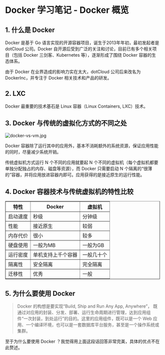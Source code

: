 # Docker 学习笔记 - Docker 概览 


## 1. 什么是 Docker
Docker 是基于 Go 语言实现的开源容器项目，诞生于2013年年初，最初发起者是 dotCloud 公司。Docker 自开源后受到广泛的关注和讨论，目前已有多个相关项目（包括 Docker 三剑客、Kubernetes 等），逐渐形成了围绕 Docker 容器的生态体系。

由于 Docker 在业界造成的影响力实在太大，dotCloud 公司后来改名为 DockerInc，并专注于 Docker 相关技术和产品的研发。


## 2. LXC
Docker 最重要的技术基石是 Linux 容器（Linux Containers, LXC）技术。


## 3. Docker 与传统的虚拟化方式的不同之处
![docker-vs-vm.jpg](http://www.mayanlong.com/usr/uploads/2017/10/2909081233.jpg)

Docker 容器除了运行其中的应用外，基本不消耗额外的系统资源，保证应用性能的同时，尽量减少系统开销。

传统虚拟机方式运行 N 个不同的应用就要起 N 个不同的虚拟机（每个虚拟机都要单独分配独占的内存、磁盘等资源），而 Docker 只需要启动 N 个隔离的“很薄的”容器，并将应用放进容器内即可。应用获得的是接近原生的运行性能。


## 4. Docker 容器技术与传统虚拟机的特性比较
<table width="100%" border="1">
	<tr><th>特性</th><th>Docker</th><th>虚拟机</th></tr>
	<tr><td>启动速度</td><td>秒级</td><td>分钟级</td></tr>
	<tr><td>性能</td><td>接近原生</td><td>较弱</td></tr>
	<tr><td>内存代价</td><td>很小</td><td>较多</td></tr>
	<tr><td>硬盘使用</td><td>一般为MB</td><td>一般为GB</td></tr>
	<tr><td>运行密度</td><td>单机支持上千个容器</td><td>一般几十个</td></tr>
	<tr><td>隔离性</td><td>安全隔离</td><td>完全隔离</td></tr>
	<tr><td>迁移性</td><td>优秀</td><td>一般</td></tr>
</table>


## 5. 为什么要使用 Docker
> Docker 的构想是要实现“Build, Ship and Run Any App, Anywhere”， 既通过对应用的封装、分发、部署、运行生命周期进行管理，达到应用组件“一次封装，到处运行”的目的。这里的应用组件，既可以是一个 Web 应用、一个编译环境，也可以是一套数据库平台服务，甚至是一个操作系统或集群。

至于为什么要使用 Docker ？我觉得用上面这段话回答非常完美，具体的优点不在此赘述。
